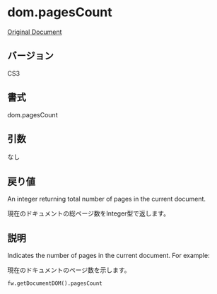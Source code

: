 # dom.pagesCount

[Original Document](http://help.adobe.com/en_US/fireworks/cs/extend/WS5b3ccc516d4fbf351e63e3d1183c94856c-7c6c.html)

## バージョン

CS3

## 書式

dom.pagesCount

## 引数

なし

## 戻り値

An integer returning total number of pages in the current document.

現在のドキュメントの総ページ数をInteger型で返します。

## 説明

Indicates the number of pages in the current document. For example:

現在のドキュメントのページ数を示します。

```
fw.getDocumentDOM().pagesCount
```